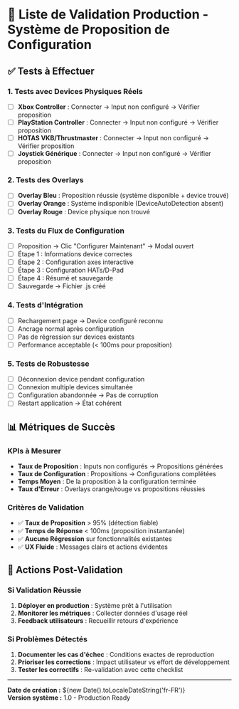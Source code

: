 # 🎯 Liste de Validation Production - Système de Proposition de Configuration

## ✅ Tests à Effectuer

### **1. Tests avec Devices Physiques Réels**
- [ ] **Xbox Controller** : Connecter → Input non configuré → Vérifier proposition
- [ ] **PlayStation Controller** : Connecter → Input non configuré → Vérifier proposition  
- [ ] **HOTAS VKB/Thrustmaster** : Connecter → Input non configuré → Vérifier proposition
- [ ] **Joystick Générique** : Connecter → Input non configuré → Vérifier proposition

### **2. Tests des Overlays**
- [ ] **Overlay Bleu** : Proposition réussie (système disponible + device trouvé)
- [ ] **Overlay Orange** : Système indisponible (DeviceAutoDetection absent)
- [ ] **Overlay Rouge** : Device physique non trouvé

### **3. Tests du Flux de Configuration**
- [ ] Proposition → Clic "Configurer Maintenant" → Modal ouvert
- [ ] Étape 1 : Informations device correctes
- [ ] Étape 2 : Configuration axes interactive
- [ ] Étape 3 : Configuration HATs/D-Pad
- [ ] Étape 4 : Résumé et sauvegarde
- [ ] Sauvegarde → Fichier .js créé

### **4. Tests d'Intégration**
- [ ] Rechargement page → Device configuré reconnu
- [ ] Ancrage normal après configuration
- [ ] Pas de régression sur devices existants
- [ ] Performance acceptable (< 100ms pour proposition)

### **5. Tests de Robustesse**
- [ ] Déconnexion device pendant configuration
- [ ] Connexion multiple devices simultanée
- [ ] Configuration abandonnée → Pas de corruption
- [ ] Restart application → État cohérent

## 📊 Métriques de Succès

### **KPIs à Mesurer**
- **Taux de Proposition** : Inputs non configurés → Propositions générées
- **Taux de Configuration** : Propositions → Configurations complétées
- **Temps Moyen** : De la proposition à la configuration terminée
- **Taux d'Erreur** : Overlays orange/rouge vs propositions réussies

### **Critères de Validation**
- ✅ **Taux de Proposition** > 95% (détection fiable)
- ✅ **Temps de Réponse** < 100ms (proposition instantanée)
- ✅ **Aucune Régression** sur fonctionnalités existantes
- ✅ **UX Fluide** : Messages clairs et actions évidentes

## 🚀 Actions Post-Validation

### **Si Validation Réussie**
1. **Déployer en production** : Système prêt à l'utilisation
2. **Monitorer les métriques** : Collecter données d'usage réel
3. **Feedback utilisateurs** : Recueillir retours d'expérience

### **Si Problèmes Détectés**
1. **Documenter les cas d'échec** : Conditions exactes de reproduction
2. **Prioriser les corrections** : Impact utilisateur vs effort de développement
3. **Tester les correctifs** : Re-validation avec cette checklist

---

**Date de création :** ${new Date().toLocaleDateString('fr-FR')}  
**Version système :** 1.0 - Production Ready
